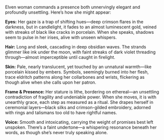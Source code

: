 Elven woman commands a presence both unnervingly elegant and profoundly unsettling. Here’s how she might appear:

**Eyes:** Her gaze is a trap of shifting hues—deep crimson flares in the darkness, but in candlelight, it fades to an almost luminescent gold, veined with streaks of black like cracks in porcelain. When she speaks, shadows seem to pulse in her irises, alive with unseen whispers.

**Hair:** Long and sleek, cascading in deep obsidian waves. The strands glimmer like ink under the moon, with faint streaks of dark violet threading through—almost imperceptible until caught in firelight.

**Skin:** Pale, nearly translucent, yet touched by an unnatural warmth—like porcelain kissed by embers. Symbols, seemingly burned into her flesh, trace eldritch patterns along her collarbones and wrists, flickering as though alive when she calls upon her patron.

**Frame & Presence:** Her stature is lithe, bordering on ethereal—an unsettling contradiction of fragility and undeniable power. When she moves, it is with unearthly grace, each step as measured as a ritual. She drapes herself in ceremonial layers—black silks and crimson-gilded embroidery, adorned with rings and talismans too old to have rightful names.

**Voice:** Smooth and intoxicating, carrying the weight of promises best left unspoken. There’s a faint undertone—a whispering resonance beneath her words, as though she’s never truly speaking alone.